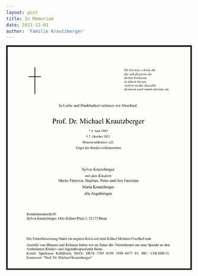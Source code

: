 ```yaml
---
layout: post
title: In Memoriam
date: 2021-12-01
author: 'Familie Krautzberger'
---
```


<img alt="Trauerbrief, Michael Krautzberger, * 4. Juni 1943, † 2. Oktober 2021" src="/assets/2021/trauerbrief_michael_krautzberger.png" style="max-width: 100%;">

